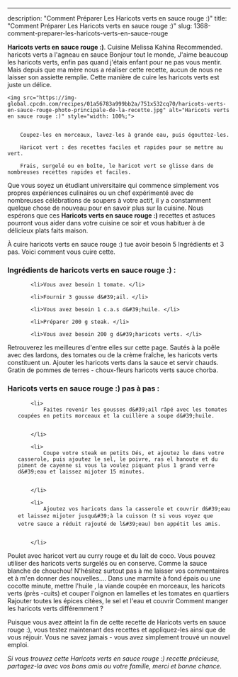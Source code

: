 ---
description: "Comment Préparer Les Haricots verts en sauce rouge :)"
title: "Comment Préparer Les Haricots verts en sauce rouge :)"
slug: 1368-comment-preparer-les-haricots-verts-en-sauce-rouge

<p>
	<strong>Haricots verts en sauce rouge :)</strong>. 
	Cuisine Melissa Kahina Recommended. haricots verts a l&#39;agneau en sauce Bonjour tout le monde, J&#39;aime beaucoup les haricots verts, enfin pas quand j&#39;étais enfant pour ne pas vous mentir. Mais depuis que ma mère nous a réaliser cette recette, aucun de nous ne laisser son assiette remplie. Cette manière de cuire les haricots verts est juste un délice.
</p>
<p>
	
	<img src="https://img-global.cpcdn.com/recipes/01a56783a999bb2a/751x532cq70/haricots-verts-en-sauce-rouge-photo-principale-de-la-recette.jpg" alt="Haricots verts en sauce rouge :)" style="width: 100%;">
	
	
		Coupez-les en morceaux, lavez-les à grande eau, puis égouttez-les.
	
		Haricot vert : des recettes faciles et rapides pour se mettre au vert.
	
		Frais, surgelé ou en boîte, le haricot vert se glisse dans de nombreuses recettes rapides et faciles.
	
</p>

Que vous soyez un étudiant universitaire qui commence simplement vos propres expériences culinaires ou un chef expérimenté avec de nombreuses célébrations de soupers à votre actif, il y a constamment quelque chose de nouveau pour en savoir plus sur la cuisine. Nous espérons que ces <strong> Haricots verts en sauce rouge :) </strong> recettes et astuces pourront vous aider dans votre cuisine ce soir et vous habituer à de délicieux plats faits maison.

<!--inarticleads1-->

À cuire haricots verts en sauce rouge :) tue avoir besoin 5 Ingrédients et 3 pas. Voici comment vous cuire cette.

<h3>Ingrédients de haricots verts en sauce rouge :) :</h3>

<ol>
	
		<li>Vous avez besoin 1 tomate. </li>
	
		<li>Fournir 3 gousse d&#39;ail. </li>
	
		<li>Vous avez besoin 1 c.a.s d&#39;huile. </li>
	
		<li>Préparer 200 g steak. </li>
	
		<li>Vous avez besoin 200 g d&#39;haricots verts. </li>
	
</ol>

Retrouverez les meilleures d&#39;entre elles sur cette page. Sautés à la poêle avec des lardons, des tomates ou de la crème fraîche, les haricots verts constituent un. Ajouter les haricots verts dans la sauce et servir chauds. Gratin de pommes de terres - choux-fleurs haricots verts sauce chorba. 

<!--inarticleads2-->

<h3>Haricots verts en sauce rouge :) pas à pas :</h3>

<ol>
	
		<li>
			Faites revenir les gousses d&#39;ail râpé avec les tomates coupées en petits morceaux et la cuillère a soupe d&#39;huile.
			
			
		</li>
	
		<li>
			Coupe votre steak en petits Dés, et ajoutez le dans votre casserole, puis ajoutez le sel, le poivre, ras el hanoute et du piment de cayenne si vous la voulez piquant plus 1 grand verre d&#39;eau et laissez mijoter 15 minutes.
			
			
		</li>
	
		<li>
			Ajoutez vos haricots dans la casserole et couvrir d&#39;eau et laissez mijoter jusqu&#39;à la cuisson (❗ si vous voyez que votre sauce a réduit rajouté de l&#39;eau) bon appétit les amis.
			
			
		</li>
	
</ol>

Poulet avec haricot vert au curry rouge et du lait de coco. Vous pouvez utiliser des haricots verts surgelés ou en conserve. Comme la sauce blanche de chouchou! N&#39;hésitez surtout pas à me laisser vos commentaires et à m&#39;en donner des nouvelles…. Dans une marmite à fond épais ou une cocotte minute, mettre l&#39;huile , la viande coupée en morceaux, les haricots verts (près -cuits) et couper l&#39;oignon en lamelles et les tomates en quartiers Rajouter toutes les épices citées, le sel et l&#39;eau et couvrir Comment manger les haricots verts différemment ? 

<!--inarticleads1-->

<p>
Puisque vous avez atteint la fin de cette recette de Haricots verts en sauce rouge :), vous testez maintenant des recettes et appliquez-les ainsi que de vous réjouir. Vous ne savez jamais - vous avez simplement trouvé un nouvel emploi.
</p>

<p>
<i>Si vous trouvez cette Haricots verts en sauce rouge :) recette précieuse, partagez-la avec vos bons amis ou votre famille, merci et bonne chance.</i>
</p>
